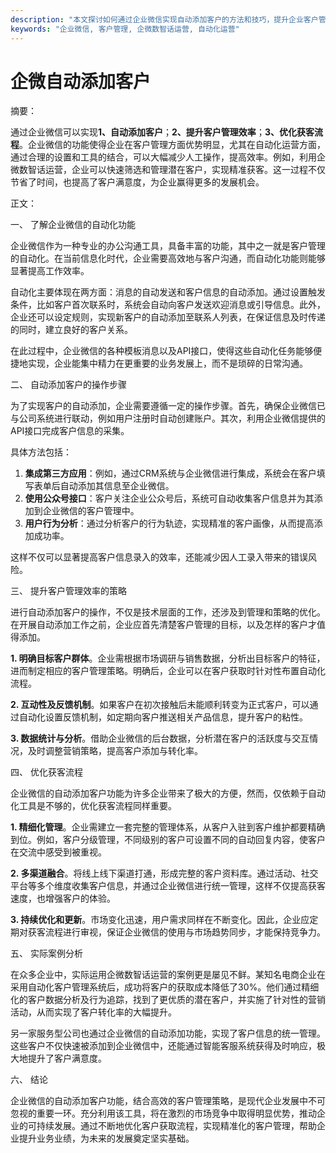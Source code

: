 ```yaml
---
description: "本文探讨如何通过企业微信实现自动添加客户的方法和技巧，提升企业客户管理效率。"
keywords: "企业微信, 客户管理, 企微数智话运营, 自动化运营"
---
```

# 企微自动添加客户

摘要：

通过企业微信可以实现**1、自动添加客户**；**2、提升客户管理效率**；**3、优化获客流程**。企业微信的功能使得企业在客户管理方面优势明显，尤其在自动化运营方面，通过合理的设置和工具的结合，可以大幅减少人工操作，提高效率。例如，利用企微数智话运营，企业可以快速筛选和管理潜在客户，实现精准获客。这一过程不仅节省了时间，也提高了客户满意度，为企业赢得更多的发展机会。

正文：

一、 了解企业微信的自动化功能

企业微信作为一种专业的办公沟通工具，具备丰富的功能，其中之一就是客户管理的自动化。在当前信息化时代，企业需要高效地与客户沟通，而自动化功能则能够显著提高工作效率。

自动化主要体现在两方面：消息的自动发送和客户信息的自动添加。通过设置触发条件，比如客户首次联系时，系统会自动向客户发送欢迎消息或引导信息。此外，企业还可以设定规则，实现新客户的自动添加至联系人列表，在保证信息及时传递的同时，建立良好的客户关系。

在此过程中，企业微信的各种模板消息以及API接口，使得这些自动化任务能够便捷地实现，企业能集中精力在更重要的业务发展上，而不是琐碎的日常沟通。

二、 自动添加客户的操作步骤

为了实现客户的自动添加，企业需要遵循一定的操作步骤。首先，确保企业微信已与公司系统进行联动，例如用户注册时自动创建账户。其次，利用企业微信提供的API接口完成客户信息的采集。

具体方法包括：
1. **集成第三方应用**：例如，通过CRM系统与企业微信进行集成，系统会在客户填写表单后自动添加其信息至企业微信。
2. **使用公众号接口**：客户关注企业公众号后，系统可自动收集客户信息并为其添加到企业微信的客户管理中。
3. **用户行为分析**：通过分析客户的行为轨迹，实现精准的客户画像，从而提高添加成功率。

这样不仅可以显著提高客户信息录入的效率，还能减少因人工录入带来的错误风险。

三、 提升客户管理效率的策略

进行自动添加客户的操作，不仅是技术层面的工作，还涉及到管理和策略的优化。在开展自动添加工作之前，企业应首先清楚客户管理的目标，以及怎样的客户才值得添加。

**1. 明确目标客户群体**。企业需根据市场调研与销售数据，分析出目标客户的特征，进而制定相应的客户管理策略。明确后，企业可以在客户获取时针对性布置自动化流程。

**2. 互动性及反馈机制**。如果客户在初次接触后未能顺利转变为正式客户，可以通过自动化设置反馈机制，如定期向客户推送相关产品信息，提升客户的粘性。

**3. 数据统计与分析**。借助企业微信的后台数据，分析潜在客户的活跃度与交互情况，及时调整营销策略，提高客户添加与转化率。

四、 优化获客流程

企业微信的自动添加客户功能为许多企业带来了极大的方便，然而，仅依赖于自动化工具是不够的，优化获客流程同样重要。

**1. 精细化管理**。企业需建立一套完整的管理体系，从客户入驻到客户维护都要精确到位。例如，客户分级管理，不同级别的客户可设置不同的自动回复内容，使客户在交流中感受到被重视。

**2. 多渠道融合**。将线上线下渠道打通，形成完整的客户资料库。通过活动、社交平台等多个维度收集客户信息，并通过企业微信进行统一管理，这样不仅提高获客速度，也增强客户的体验。

**3. 持续优化和更新**。市场变化迅速，用户需求同样在不断变化。因此，企业应定期对获客流程进行审视，保证企业微信的使用与市场趋势同步，才能保持竞争力。

五、 实际案例分析

在众多企业中，实际运用企微数智话运营的案例更是屡见不鲜。某知名电商企业在采用自动化客户管理系统后，成功将客户的获取成本降低了30%。他们通过精细化的客户数据分析及行为追踪，找到了更优质的潜在客户，并实施了针对性的营销活动，从而实现了客户转化率的大幅提升。

另一家服务型公司也通过企业微信的自动添加功能，实现了客户信息的统一管理。这些客户不仅快速被添加到企业微信中，还能通过智能客服系统获得及时响应，极大地提升了客户满意度。

六、 结论

企业微信的自动添加客户功能，结合高效的客户管理策略，是现代企业发展中不可忽视的重要一环。充分利用该工具，将在激烈的市场竞争中取得明显优势，推动企业的可持续发展。通过不断地优化客户获取流程，实现精准化的客户管理，帮助企业提升业务业绩，为未来的发展奠定坚实基础。
